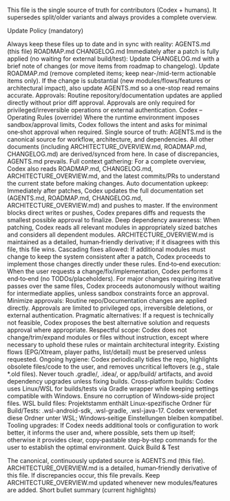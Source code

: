 This file is the single source of truth for contributors (Codex + humans). It supersedes split/older variants and always provides a complete overview.

Update Policy (mandatory)

Always keep these files up to date and in sync with reality:
AGENTS.md (this file)
ROADMAP.md
CHANGELOG.md
Immediately after a patch is fully applied (no waiting for external build/test):
Update CHANGELOG.md with a brief note of changes (or move items from roadmap to changelog).
Update ROADMAP.md (remove completed items; keep near-/mid-term actionable items only).
If the change is substantial (new modules/flows/features or architectural impact), also update AGENTS.md so a one-stop read remains accurate.
Approvals: Routine repository/documentation updates are applied directly without prior diff approval. Approvals are only required for privileged/irreversible operations or external authentication.
Codex – Operating Rules (override)
Where the runtime environment imposes sandbox/approval limits, Codex follows the intent and asks for minimal one‑shot approval when required.
Single source of truth: AGENTS.md is the canonical source for workflow, architecture, and dependencies. All other documents (including ARCHITECTURE_OVERVIEW.md, ROADMAP.md, CHANGELOG.md) are derived/synced from here. In case of discrepancies, AGENTS.md prevails.
Full context gathering: For a complete overview, Codex also reads ROADMAP.md, CHANGELOG.md, ARCHITECTURE_OVERVIEW.md, and the latest commits/PRs to understand the current state before making changes.
Auto documentation upkeep: Immediately after patches, Codex updates the full documentation set (AGENTS.md, ROADMAP.md, CHANGELOG.md, ARCHITECTURE_OVERVIEW.md) and pushes to master. If the environment blocks direct writes or pushes, Codex prepares diffs and requests the smallest possible approval to finalize.
Deep dependency awareness: When patching, Codex reads all relevant modules in appropriately sized batches and considers all dependent modules. ARCHITECTURE_OVERVIEW.md is maintained as a detailed, human‑friendly derivative; if it disagrees with this file, this file wins.
Cascading fixes allowed: If additional modules must change to keep the system consistent after a patch, Codex proceeds to implement those changes directly under these rules.
End‑to‑end execution: When the user requests a change/fix/implementation, Codex performs it end‑to‑end (no TODOs/placeholders). For major changes requiring iterative passes over the same files, Codex proceeds autonomously without waiting for intermediate applies, unless sandbox constraints force an approval.
Minimize approvals: Routine repo/Documentation changes are applied directly. Approvals are limited to privileged ops, irreversible deletions, or external authentication.
Pragmatic alternatives: If a request is technically not feasible, Codex proposes the best alternative solution and requests approval where appropriate.
Respectful scope: Codex does not change/trim/expand modules or files without instruction, except where necessary to uphold these rules or maintain architectural integrity. Existing flows (EPG/Xtream, player paths, list/detail) must be preserved unless requested.
Ongoing hygiene: Codex periodically tidies the repo, highlights obsolete files/code to the user, and removes uncritical leftovers (e.g., stale *.old files). Never touch .gradle/, .idea/, or app/build/ artifacts, and avoid dependency upgrades unless fixing builds.
Cross‑platform builds: Codex uses Linux/WSL for builds/tests via Gradle wrapper while keeping settings compatible with Windows. Ensure no corruption of Windows‑side project files.
WSL build files: Projektstamm enthält Linux‑spezifische Ordner für Build/Tests: .wsl-android-sdk, .wsl-gradle, .wsl-java-17. Codex verwendet diese Ordner unter WSL; Windows‑seitige Einstellungen bleiben kompatibel.
Tooling upgrades: If Codex needs additional tools or configuration to work better, it informs the user and, where possible, sets them up itself; otherwise it provides clear, copy‑pastable step‑by‑step commands for the user to establish the optimal environment.
Quick Build & Test


The canonical, continuously updated source is AGENTS.md (this file).
ARCHITECTURE_OVERVIEW.md is a detailed, human‑friendly derivative of this file. If discrepancies occur, this file prevails. Keep ARCHITECTURE_OVERVIEW.md updated whenever new modules/features are added.
Short bullet summary (current highlights)
